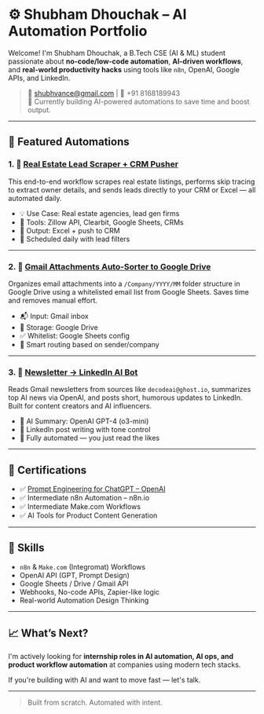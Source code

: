 # ⚙️ Shubham Dhouchak – AI Automation Portfolio

Welcome! I'm Shubham Dhouchak, a B.Tech CSE (AI & ML) student passionate about **no-code/low-code automation**, **AI-driven workflows**, and **real-world productivity hacks** using tools like `n8n`, OpenAI, Google APIs, and LinkedIn.

> 📩 [shubhvance@gmail.com](mailto:shubhvance@gmail.com) | 📱 +91 8168189943  
> 🧠 Currently building AI-powered automations to save time and boost output.  

---

## 🚀 Featured Automations

### 1. 🏡 [Real Estate Lead Scraper + CRM Pusher](https://github.com/yourusername/property-leads-automation)

This end-to-end workflow scrapes real estate listings, performs skip tracing to extract owner details, and sends leads directly to your CRM or Excel — all automated daily.

- 💡 Use Case: Real estate agencies, lead gen firms
- 🔧 Tools: Zillow API, Clearbit, Google Sheets, CRMs
- 📁 Output: Excel + push to CRM
- 🔁 Scheduled daily with lead filters

---

### 2. 📂 [Gmail Attachments Auto-Sorter to Google Drive](https://github.com/yourusername/gmail-drive-sorter)

Organizes email attachments into a `/Company/YYYY/MM` folder structure in Google Drive using a whitelisted email list from Google Sheets. Saves time and removes manual effort.

- 📬 Input: Gmail inbox
- 📂 Storage: Google Drive
- ✅ Whitelist: Google Sheets config
- 🧠 Smart routing based on sender/company

---

### 3. 📰 [Newsletter → LinkedIn AI Bot](https://github.com/yourusername/newsletter-to-linkedin-bot)

Reads Gmail newsletters from sources like `decodeai@ghost.io`, summarizes top AI news via OpenAI, and posts short, humorous updates to LinkedIn. Built for content creators and AI influencers.

- 🧠 AI Summary: OpenAI GPT-4 (o3-mini)
- 📝 LinkedIn post writing with tone control
- 🤖 Fully automated — you just read the likes

---

## 📜 Certifications

- ✅ [Prompt Engineering for ChatGPT – OpenAI](https://example.com)  
- ✅ Intermediate n8n Automation – n8n.io  
- ✅ Intermediate Make.com Workflows  
- ✅ AI Tools for Product Content Generation

---

## 🧰 Skills

- `n8n` & `Make.com` (Integromat) Workflows  
- OpenAI API (GPT, Prompt Design)  
- Google Sheets / Drive / Gmail API  
- Webhooks, No-code APIs, Zapier-like logic  
- Real-world Automation Design Thinking  

---

## 📈 What’s Next?

I'm actively looking for **internship roles in AI automation, AI ops, and product workflow automation** at companies using modern tech stacks.

If you're building with AI and want to move fast — let's talk.

---

> Built from scratch. Automated with intent.  
